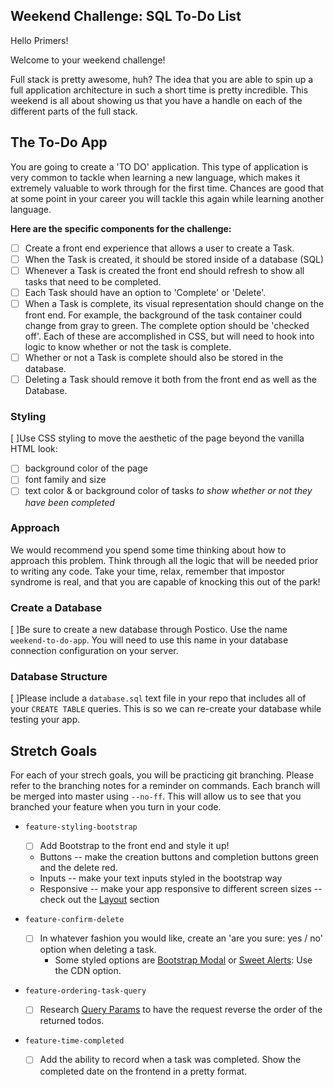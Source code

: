 
## Weekend Challenge: SQL To-Do List

Hello Primers! 

Welcome to your weekend challenge!

Full stack is pretty awesome, huh? The idea that you are able to spin up a full application architecture in such a short time is pretty incredible. This weekend is all about showing us that you have a handle on each of the different parts of the full stack. 

## The To-Do App

You are going to create a 'TO DO' application. This type of application is very common to tackle when learning a new language, which makes it extremely valuable to work through for the first time. Chances are good that at some point in your career you will tackle this again while learning another language.

**Here are the specific components for the challenge:**

* [ ] Create a front end experience that allows a user to create a Task.
* [ ] When the Task is created, it should be stored inside of a database (SQL)
* [ ] Whenever a Task is created the front end should refresh to show all tasks that need to be completed.
* [ ] Each Task should have an option to 'Complete' or 'Delete'.
* [ ] When a Task is complete, its visual representation should change on the front end. For example, the background of the task container could change from gray to green. The complete option should be  'checked off'. Each of these are accomplished in CSS, but will need to hook into logic to know whether or not the task is complete.
* [ ] Whether or not a Task is complete should also be stored in the database.
* [ ] Deleting a Task should remove it both from the front end as well as the Database.

### Styling

[ ]Use CSS styling to move the aesthetic of the page beyond the vanilla HTML look:

* [ ] background color of the page
* [ ] font family and size
* [ ] text color & or background color of tasks *to show whether or not they have been completed*

### Approach

We would recommend you spend some time thinking about how to approach this problem. Think through all the logic that will be needed prior to writing any code. Take your time, relax, remember that impostor syndrome is real, and that you are capable of knocking this out of the park!

### Create a Database

[ ]Be sure to create a new database through Postico. Use the name `weekend-to-do-app`. You will need to use this name in your database connection configuration on your server.

### Database Structure

[ ]Please include a `database.sql` text file in your repo that includes all of your `CREATE TABLE` queries. This is so we can re-create your database while testing your app.

## Stretch Goals

For each of your strech goals, you will be practicing git branching. Please refer to the branching notes for a reminder on commands. Each branch will be merged into master using `--no-ff`. This will allow us to see that you branched your feature when you turn in your code.

* `feature-styling-bootstrap` 

  * [ ] Add Bootstrap to the front end and style it up!
  * Buttons -- make the creation buttons and completion buttons green and the delete red.
  * Inputs -- make your text inputs styled in the bootstrap way
  * Responsive -- make your app responsive to different screen sizes -- check out the [Layout](https://getbootstrap.com/docs/4.1/layout/overview/) section

* `feature-confirm-delete`

  * [ ]  In whatever fashion you would like, create an 'are you sure: yes / no' option when deleting a task.
        - Some styled options are [Bootstrap Modal](https://getbootstrap.com/docs/4.0/components/modal/) or [Sweet Alerts](https://sweetalert.js.org/guides/): Use the CDN option.

* `feature-ordering-task-query` 

  * [ ]  Research [Query Params](https://expressjs.com/en/api.html#req.query) to have the request reverse the order of the returned todos. 

* `feature-time-completed` 

  * [ ]  Add the ability to record when a task was completed. Show the completed date on the frontend in a pretty format.
